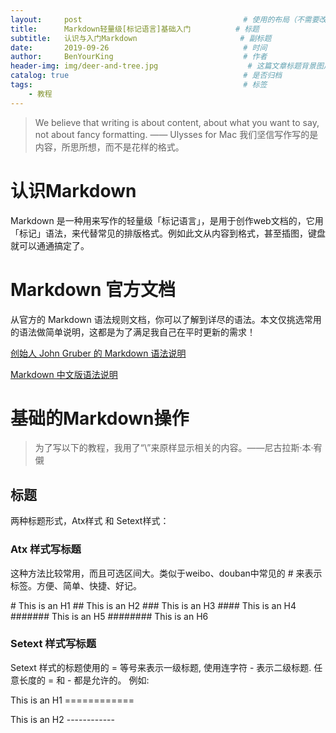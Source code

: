 ```yaml
---
layout:     post                                    # 使用的布局（不需要改）
title:      Markdown轻量级[标记语言]基础入门          # 标题 
subtitle:   认识与入门Markdown                       # 副标题
date:       2019-09-26                              # 时间
author:     BenYourKing                             # 作者
header-img: img/deer-and-tree.jpg                    # 这篇文章标题背景图片
catalog: true                                       # 是否归档
tags:                                               # 标签
    - 教程
---
```



> We believe that writing is about content, about what you want to say,
> not about fancy formatting. —— Ulysses for Mac
> 我们坚信写作写的是内容，所思所想，而不是花样的格式。


# 认识Markdown

Markdown 是一种用来写作的轻量级「标记语言」，是用于创作web文档的，它用「标记」语法，来代替常见的排版格式。例如此文从内容到格式，甚至插图，键盘就可以通通搞定了。

# Markdown 官方文档

从官方的 Markdown 语法规则文档，你可以了解到详尽的语法。本文仅挑选常用的语法做简单说明，这都是为了满足我自己在平时更新的需求！


[创始人 John Gruber 的 Markdown 语法说明](https://daringfireball.net/projects/markdown/syntax)


[Markdown 中文版语法说明](https://markdown-zh.readthedocs.io/en/latest/)

# 基础的Markdown操作

>为了写以下的教程，我用了“\”来原样显示相关的内容。——尼古拉斯·本·宥儭

## 标题
两种标题形式，Atx样式 和 Setext样式：

### Atx    样式写标题
这种方法比较常用，而且可选区间大。类似于weibo、douban中常见的 \# 来表示标签。方便、简单、快捷、好记。

\#         This is an H1
\##        This is an H2
\###       This is an H3
\####      This is an H4
\#######   This is an H5
\########  This is an H6

### Setext 样式写标题

Setext 样式的标题使用的 \= 等号来表示一级标题, 使用连字符 \- 表示二级标题. 任意长度的 \= 和 \- 都是允许的。
例如:

This is an H1
\============

This is an H2
\------------








